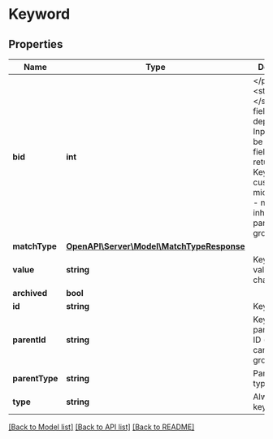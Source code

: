 # Keyword

## Properties
Name | Type | Description | Notes
------------ | ------------- | ------------- | -------------
**bid** | **int** | &lt;/p&gt;&lt;strong&gt;Note:&lt;/strong&gt; bid field has been deprecated. Input will not be set and field will return null. Keyword custom bid in microcurrency - null if inherited from parent ad group. | [optional] 
**matchType** | [**OpenAPI\Server\Model\MatchTypeResponse**](MatchTypeResponse.md) |  | 
**value** | **string** | Keyword value (120 chars max). | 
**archived** | **bool** |  | [optional] 
**id** | **string** | Keyword ID . | [optional] 
**parentId** | **string** | Keyword parent entity ID (advertiser, campaign, ad group). | [optional] 
**parentType** | **string** | Parent entity type | [optional] 
**type** | **string** | Always keyword | [optional] 

[[Back to Model list]](../README.md#documentation-for-models) [[Back to API list]](../README.md#documentation-for-api-endpoints) [[Back to README]](../README.md)


